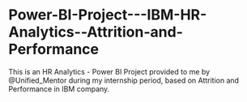 # Power-BI-Project---IBM-HR-Analytics--Attrition-and-Performance
This is an HR Analytics - Power BI Project provided to me by @Unified_Mentor during my internship period, based on Attrition and Performance in IBM company.

